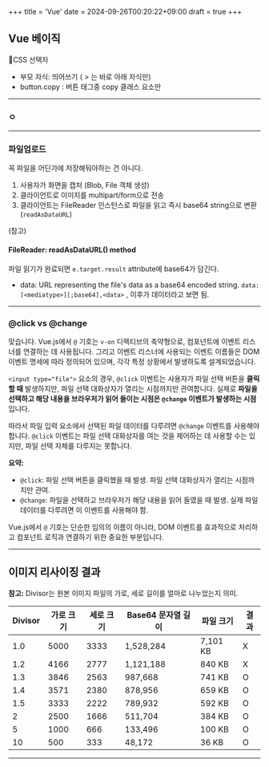 +++
title = 'Vue'
date = 2024-09-26T00:20:22+09:00
draft = true
+++
## Vue 베이직

🔮CSS 선택자
- 부모 자식: 띄어쓰기 ( > 는 바로 아래 자식만)
- button.copy : 버튼 태그중 copy 클래스 요소만

---
### ㅇ



---
### 파일업로드
꼭 파일을 어딘가에 저장해둬야하는 건 아니다.
1. 사용자가 화면을 캡처 (Blob, File 객체 생성)
2. 클라이언트로 이미지를 multipart/form으로 전송
3. 클라이언트는 FileReader 인스턴스로 파일을 읽고 즉시 base64 string으로 변환(`readAsDataURL`)

(참고)
#### FileReader: readAsDataURL() method
파일 읽기가 완료되면 `e.target.result` attribute에 base64가 담긴다.
- data: URL representing the file's data as a base64 encoded string.
`data:[<mediatype>][;base64],<data>`
, 이후가 데이터라고 보면 됨.


---
### @click vs @change
맞습니다. Vue.js에서 `@` 기호는 `v-on` 디렉티브의 축약형으로, 컴포넌트에 이벤트 리스너를 연결하는 데 사용됩니다. 그리고 이벤트 리스너에 사용되는 이벤트 이름들은 DOM 이벤트 명세에 따라 정의되어 있으며, 각각 특정 상황에서 발생하도록 설계되었습니다.

`<input type="file">` 요소의 경우, `@click` 이벤트는 사용자가 파일 선택 버튼을 **클릭할 때** 발생하지만, 파일 선택 대화상자가 열리는 시점까지만 관여합니다. 실제로 **파일을 선택하고 해당 내용을 브라우저가 읽어 들이는 시점은 `@change` 이벤트가 발생하는 시점**입니다.

따라서 파일 입력 요소에서 선택된 파일 데이터를 다루려면 `@change` 이벤트를 사용해야 합니다. `@click` 이벤트는 파일 선택 대화상자를 여는 것을 제어하는 데 사용할 수는 있지만, 파일 선택 자체를 다루지는 못합니다.

**요약:**

- `@click`: 파일 선택 버튼을 클릭했을 때 발생. 파일 선택 대화상자가 열리는 시점까지만 관여.
- `@change`: 파일을 선택하고 브라우저가 해당 내용을 읽어 들였을 때 발생. 실제 파일 데이터를 다루려면 이 이벤트를 사용해야 함.

Vue.js에서 `@` 기호는 단순한 임의의 이름이 아니라, DOM 이벤트를 효과적으로 처리하고 컴포넌트 로직과 연결하기 위한 중요한 부분입니다. 

---
## 이미지 리사이징 결과
**참고:** Divisor는 원본 이미지 파일의 가로, 세로 길이를 얼마로 나누었는지 의미. 

| Divisor | 가로 크기 | 세로 크기 | Base64 문자열 길이 | 파일 크기 | 결과 |
|---|---|---|---|---|---|
| 1.0 | 5000 | 3333 | 1,528,284 | 7,101 KB | X |
| 1.2 | 4166 | 2777 | 1,121,188 | 840 KB | X |
| 1.3 | 3846 | 2563 | 987,668 | 741 KB | O |
| 1.4 | 3571 | 2380 | 878,956 | 659 KB | O |
| 1.5 | 3333 | 2222 | 789,932 | 592 KB | O |
| 2 | 2500 | 1666 | 511,704 | 384 KB | O |
| 5 | 1000 | 666  | 133,496 | 100 KB | O |
| 10 | 500  | 333  | 48,172  | 36 KB  | O | 


---

